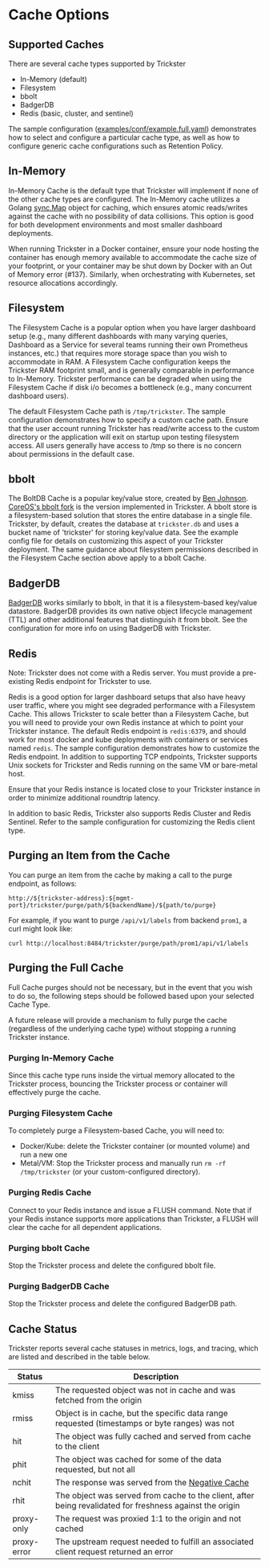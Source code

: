 # Cache Options

## Supported Caches

There are several cache types supported by Trickster

* In-Memory (default)
* Filesystem
* bbolt
* BadgerDB
* Redis (basic, cluster, and sentinel)

The sample configuration ([examples/conf/example.full.yaml](../examples/conf/example.full.yaml)) demonstrates how to select and configure a particular cache type, as well as how to configure generic cache configurations such as Retention Policy.

## In-Memory

In-Memory Cache is the default type that Trickster will implement if none of the other cache types are configured. The In-Memory cache utilizes a Golang [sync.Map](https://godoc.org/sync#Map) object for caching, which ensures atomic reads/writes against the cache with no possibility of data collisions. This option is good for both development environments and most smaller dashboard deployments.

When running Trickster in a Docker container, ensure your node hosting the container has enough memory available to accommodate the cache size of your footprint, or your container may be shut down by Docker with an Out of Memory error (#137). Similarly, when orchestrating with Kubernetes, set resource allocations accordingly.

## Filesystem

The Filesystem Cache is a popular option when you have larger dashboard setup (e.g., many different dashboards with many varying queries, Dashboard as a Service for several teams running their own Prometheus instances, etc.) that requires more storage space than you wish to accommodate in RAM. A Filesystem Cache configuration keeps the Trickster RAM footprint small, and is generally comparable in performance to In-Memory. Trickster performance can be degraded when using the Filesystem Cache if disk i/o becomes a bottleneck (e.g., many concurrent dashboard users).

The default Filesystem Cache path is `/tmp/trickster`. The sample configuration demonstrates how to specify a custom cache path. Ensure that the user account running Trickster has read/write access to the custom directory or the application will exit on startup upon testing filesystem access. All users generally have access to /tmp so there is no concern about permissions in the default case.

## bbolt

The BoltDB Cache is a popular key/value store, created by [Ben Johnson](https://github.com/benbjohnson). [CoreOS's bbolt fork](https://github.com/etcd-io/bbolt) is the version implemented in Trickster. A bbolt store is a filesystem-based solution that stores the entire database in a single file. Trickster, by default, creates the database at `trickster.db` and uses a bucket name of 'trickster' for storing key/value data. See the example config file for details on customizing this aspect of your Trickster deployment. The same guidance about filesystem permissions described in the Filesystem Cache section above apply to a bbolt Cache.

## BadgerDB

[BadgerDB](https://github.com/dgraph-io/badger) works similarly to bbolt, in that it is a filesystem-based key/value datastore. BadgerDB provides its own native object lifecycle management (TTL) and other additional features that distinguish it from bbolt. See the configuration for more info on using BadgerDB with Trickster.

## Redis

Note: Trickster does not come with a Redis server. You must provide a pre-existing Redis endpoint for Trickster to use.

Redis is a good option for larger dashboard setups that also have heavy user traffic, where you might see degraded performance with a Filesystem Cache. This allows Trickster to scale better than a Filesystem Cache, but you will need to provide your own Redis instance at which to point your Trickster instance. The default Redis endpoint is `redis:6379`, and should work for most docker and kube deployments with containers or services named `redis`. The sample configuration demonstrates how to customize the Redis endpoint. In addition to supporting TCP endpoints, Trickster supports Unix sockets for Trickster and Redis running on the same VM or bare-metal host.

Ensure that your Redis instance is located close to your Trickster instance in order to minimize additional roundtrip latency.

In addition to basic Redis, Trickster also supports Redis Cluster and Redis Sentinel. Refer to the sample configuration for customizing the Redis client type.

## Purging an Item from the Cache

You can purge an item from the cache by making a call to the purge endpoint, as follows:

```http://${trickster-address}:${mgmt-port}/trickster/purge/path/${backendName}/${path/to/purge}```

For example, if you want to purge `/api/v1/labels` from backend `prom1`, a curl might look like:

```
curl http://localhost:8484/trickster/purge/path/prom1/api/v1/labels
```


## Purging the Full Cache

Full Cache purges should not be necessary, but in the event that you wish to do so, the following steps should be followed based upon your selected Cache Type.

A future release will provide a mechanism to fully purge the cache (regardless of the underlying cache type) without stopping a running Trickster instance.

### Purging In-Memory Cache

Since this cache type runs inside the virtual memory allocated to the Trickster process, bouncing the Trickster process or container will effectively purge the cache.

### Purging Filesystem Cache

To completely purge a Filesystem-based Cache, you will need to:

* Docker/Kube: delete the Trickster container (or mounted volume) and run a new one
* Metal/VM: Stop the Trickster process and manually run `rm -rf /tmp/trickster` (or your custom-configured directory).

### Purging Redis Cache

Connect to your Redis instance and issue a FLUSH command. Note that if your Redis instance supports more applications than Trickster, a FLUSH will clear the cache for all dependent applications.

### Purging bbolt Cache

Stop the Trickster process and delete the configured bbolt file.

### Purging BadgerDB Cache

Stop the Trickster process and delete the configured BadgerDB path.

## Cache Status

Trickster reports several cache statuses in metrics, logs, and tracing, which are listed and described in the table below.

| Status | Description |
| ----- | ----- |
| kmiss | The requested object was not in cache and was fetched from the origin |
| rmiss | Object is in cache, but the specific data range requested (timestamps or byte ranges) was not |
| hit | The object was fully cached and served from cache to the client |
| phit | The object was cached for some of the data requested, but not all |
| nchit | The response was served from the [Negative Cache](./negative-caching.md) |
| rhit | The object was served from cache to the client, after being revalidated for freshness against the origin |
| proxy-only | The request was proxied 1:1 to the origin and not cached |
| proxy-error | The upstream request needed to fulfill an associated client request returned an error |
